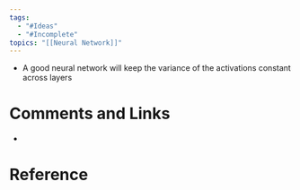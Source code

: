 ```yaml
---
tags:
  - "#Ideas"
  - "#Incomplete"
topics: "[[Neural Network]]"
---
```

- A good neural network will keep the variance of the activations constant across layers
# Comments and Links
- 
# Reference